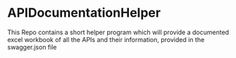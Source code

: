 # APIDocumentationHelper
This Repo contains a short helper program which will provide a documented excel workbook of all the APIs and their information, provided in the swagger.json file
